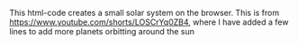 This html-code creates a small solar system on the browser. This is from https://www.youtube.com/shorts/LOSCrYq0ZB4, where I have added a few lines to add more planets orbitting around the sun
